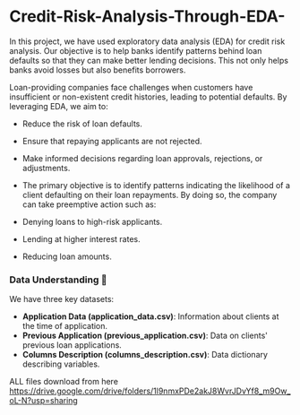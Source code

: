 # Credit-Risk-Analysis-Through-EDA-
In this project, we have used exploratory data analysis (EDA) for credit risk analysis. Our objective is to help banks identify patterns behind loan defaults so that they can make better lending decisions. This not only helps banks avoid losses but also benefits borrowers.

Loan-providing companies face challenges when customers have insufficient or non-existent credit histories, leading to potential defaults. By leveraging EDA, we aim to:
- Reduce the risk of loan defaults.
- Ensure that repaying applicants are not rejected.
- Make informed decisions regarding loan approvals, rejections, or adjustments.

- The primary objective is to identify patterns indicating the likelihood of a client defaulting on their loan repayments. By doing so, the company can take preemptive 
  action such as:
- Denying loans to high-risk applicants.
- Lending at higher interest rates.
- Reducing loan amounts.

### **Data Understanding** 🎲
We have three key datasets:
- **Application Data (application_data.csv)**: Information about clients at the time of application.
- **Previous Application (previous_application.csv)**: Data on clients' previous loan applications.
- **Columns Description (columns_description.csv)**: Data dictionary describing variables.

ALL files download from here
https://drive.google.com/drive/folders/1l9nmxPDe2akJ8WvrJDvYf8_m9Ow_oL-N?usp=sharing

